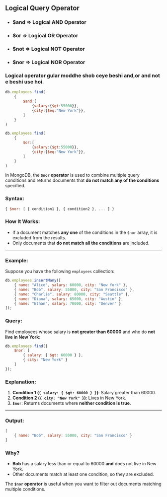 ## Logical Query Operator
- ### $and => Logical AND Operator
- ### $or => Logical OR Operator
- ### $not => Logical NOT Operator
- ### $nor => Logical NOR Operator

### Logical operator gular moddhe shob ceye beshi and,or and not e beshi use hoi.
```javascript
db.employees.find( 
    {
        $and:[
            {salary:{$gt:55000}},
            {city:{$eq:"New York"}},
        ]
    }
)
```
```javascript
db.employees.find( 
    {
        $or:[
            {salary:{$gt:55000}},
            {city:{$eq:"New York"}},
        ]
    }
)
```

In MongoDB, the **`$nor` operator** is used to combine multiple query conditions and returns documents that **do not match any of the conditions** specified.

### Syntax:
```javascript
{ $nor: [ { condition1 }, { condition2 }, ... ] }
```

### How It Works:
- If a document matches **any one** of the conditions in the `$nor` array, it is excluded from the results.
- Only documents that **do not match all the conditions** are included.

---

### Example:

Suppose you have the following `employees` collection:
```javascript
db.employees.insertMany([
    { name: "Alice", salary: 60000, city: "New York" },
    { name: "Bob", salary: 55000, city: "San Francisco" },
    { name: "Charlie", salary: 80000, city: "Seattle" },
    { name: "Diana", salary: 65000, city: "Austin" },
    { name: "Ethan", salary: 70000, city: "Denver" }
]);
```

### Query:
Find employees whose salary is **not greater than 60000** and who do **not live in New York**:
```javascript
db.employees.find({
    $nor: [
        { salary: { $gt: 60000 } },
        { city: "New York" }
    ]
});
```

### Explanation:
1. **Condition 1 (`{ salary: { $gt: 60000 } }`)**: Salary greater than 60000.
2. **Condition 2 (`{ city: "New York" }`)**: Lives in New York.
3. **`$nor`**: Returns documents where **neither condition is true**.

---

### Output:
```javascript
[
    { name: "Bob", salary: 55000, city: "San Francisco" }
]
```

### Why?
- **Bob** has a salary less than or equal to 60000 **and** does not live in New York.
- Other documents match at least one condition, so they are excluded. 

The **`$nor` operator** is useful when you want to filter out documents matching multiple conditions.